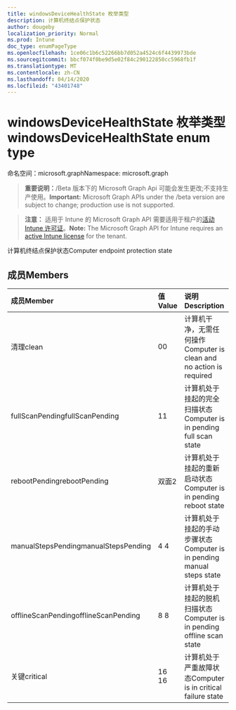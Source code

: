 ```yaml
---
title: windowsDeviceHealthState 枚举类型
description: 计算机终结点保护状态
author: dougeby
localization_priority: Normal
ms.prod: Intune
doc_type: enumPageType
ms.openlocfilehash: 1ce06c1b6c52266bb7d052a4524c6f4439973bde
ms.sourcegitcommit: bbcf074f0be9d5e02f84c290122850cc5968fb1f
ms.translationtype: MT
ms.contentlocale: zh-CN
ms.lasthandoff: 04/14/2020
ms.locfileid: "43401748"
---
```

# <a name="windowsdevicehealthstate-enum-type"></a><span data-ttu-id="35d86-103">windowsDeviceHealthState 枚举类型</span><span class="sxs-lookup"><span data-stu-id="35d86-103">windowsDeviceHealthState enum type</span></span>

<span data-ttu-id="35d86-104">命名空间：microsoft.graph</span><span class="sxs-lookup"><span data-stu-id="35d86-104">Namespace: microsoft.graph</span></span>

> <span data-ttu-id="35d86-105">**重要说明：**/Beta 版本下的 Microsoft Graph Api 可能会发生更改;不支持生产使用。</span><span class="sxs-lookup"><span data-stu-id="35d86-105">**Important:** Microsoft Graph APIs under the /beta version are subject to change; production use is not supported.</span></span>

> <span data-ttu-id="35d86-106">**注意：** 适用于 Intune 的 Microsoft Graph API 需要适用于租户的[活动 Intune 许可证](https://go.microsoft.com/fwlink/?linkid=839381)。</span><span class="sxs-lookup"><span data-stu-id="35d86-106">**Note:** The Microsoft Graph API for Intune requires an [active Intune license](https://go.microsoft.com/fwlink/?linkid=839381) for the tenant.</span></span>

<span data-ttu-id="35d86-107">计算机终结点保护状态</span><span class="sxs-lookup"><span data-stu-id="35d86-107">Computer endpoint protection state</span></span>

## <a name="members"></a><span data-ttu-id="35d86-108">成员</span><span class="sxs-lookup"><span data-stu-id="35d86-108">Members</span></span>
|<span data-ttu-id="35d86-109">成员</span><span class="sxs-lookup"><span data-stu-id="35d86-109">Member</span></span>|<span data-ttu-id="35d86-110">值</span><span class="sxs-lookup"><span data-stu-id="35d86-110">Value</span></span>|<span data-ttu-id="35d86-111">说明</span><span class="sxs-lookup"><span data-stu-id="35d86-111">Description</span></span>|
|:---|:---|:---|
|<span data-ttu-id="35d86-112">清理</span><span class="sxs-lookup"><span data-stu-id="35d86-112">clean</span></span>|<span data-ttu-id="35d86-113">0</span><span class="sxs-lookup"><span data-stu-id="35d86-113">0</span></span>|<span data-ttu-id="35d86-114">计算机干净，无需任何操作</span><span class="sxs-lookup"><span data-stu-id="35d86-114">Computer is clean and no action is required</span></span>|
|<span data-ttu-id="35d86-115">fullScanPending</span><span class="sxs-lookup"><span data-stu-id="35d86-115">fullScanPending</span></span>|<span data-ttu-id="35d86-116">1</span><span class="sxs-lookup"><span data-stu-id="35d86-116">1</span></span>|<span data-ttu-id="35d86-117">计算机处于挂起的完全扫描状态</span><span class="sxs-lookup"><span data-stu-id="35d86-117">Computer is in pending full scan state</span></span>|
|<span data-ttu-id="35d86-118">rebootPending</span><span class="sxs-lookup"><span data-stu-id="35d86-118">rebootPending</span></span>|<span data-ttu-id="35d86-119">双面</span><span class="sxs-lookup"><span data-stu-id="35d86-119">2</span></span>|<span data-ttu-id="35d86-120">计算机处于挂起的重新启动状态</span><span class="sxs-lookup"><span data-stu-id="35d86-120">Computer is in pending reboot state</span></span>|
|<span data-ttu-id="35d86-121">manualStepsPending</span><span class="sxs-lookup"><span data-stu-id="35d86-121">manualStepsPending</span></span>|<span data-ttu-id="35d86-122">4 </span><span class="sxs-lookup"><span data-stu-id="35d86-122">4</span></span>|<span data-ttu-id="35d86-123">计算机处于挂起的手动步骤状态</span><span class="sxs-lookup"><span data-stu-id="35d86-123">Computer is in pending manual steps state</span></span>|
|<span data-ttu-id="35d86-124">offlineScanPending</span><span class="sxs-lookup"><span data-stu-id="35d86-124">offlineScanPending</span></span>|<span data-ttu-id="35d86-125">8 </span><span class="sxs-lookup"><span data-stu-id="35d86-125">8</span></span>|<span data-ttu-id="35d86-126">计算机处于挂起的脱机扫描状态</span><span class="sxs-lookup"><span data-stu-id="35d86-126">Computer is in pending offline scan state</span></span>|
|<span data-ttu-id="35d86-127">关键</span><span class="sxs-lookup"><span data-stu-id="35d86-127">critical</span></span>|<span data-ttu-id="35d86-128">16 </span><span class="sxs-lookup"><span data-stu-id="35d86-128">16</span></span>|<span data-ttu-id="35d86-129">计算机处于严重故障状态</span><span class="sxs-lookup"><span data-stu-id="35d86-129">Computer is in critical failure state</span></span>|



